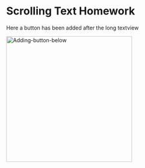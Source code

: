 # Scrolling Text Homework
Here a button has been added after the long textview


<img width="334" alt="Adding-button-below" src="https://user-images.githubusercontent.com/50906104/170835429-d7d9851f-795a-449f-bc2c-d549f9ab9c1e.png">
